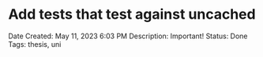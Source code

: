# Add tests that test against uncached

Date Created: May 11, 2023 6:03 PM
Description: Important!
Status: Done
Tags: thesis, uni
